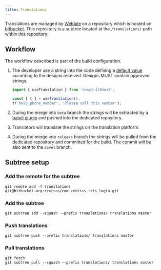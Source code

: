 ```yaml
---
title: Translations
---
```


Translations are managed by [Weblate][2] on a repository which is hosted on [bitbucket][1]. This repository is
a subtree located at the `/translations/` path within this repository.

## Workflow
The workflow described is part of the build configuration.

1. The developer use a string into the code defining a [default value][3] according to the designs received.
Designs MUST contain approved strings.
    ```js
   import { useTranslation } from 'react-i18next';
   
   const { t } = useTranslation();
   t('help_phone_number', 'Please call this number');
   ```

1. During the merge into `beta` branch the strings will be extracted by a [babel plugin][4] and pushed into the
dedicated repository.

1. Translators will translate the strings on the translation platform.

1. During the merge into `release` branch the strings will be pulled from the dedicated repository and committed
for the build. The commit will be also sent to the `devel` branch.

## Subtree setup
### Add the remote for the subtree
```shell script
git remote add -f translations git@bitbucket.org:zextras/com_zextras_iris_login.git
```
### Add the subtree
```shell script
git subtree add --squash --prefix translations/ translations master 
```
### Push translations
```shell script
git subtree push --prefix translations/ translations master
```
### Pull translations
```shell script
git fetch
git subtree pull --squash --prefix translations/ translations master
```

[1]: https://bitbucket.org/zextras/com_zextras_iris_login`
[2]: https://translate.dev.zextras.com/projects/iris-mail/com_zextras_iris_login/
[3]: https://www.i18next.com/translation-function/essentials#passing-a-default-value
[4]: https://github.com/gilbsgilbs/babel-plugin-i18next-extract
